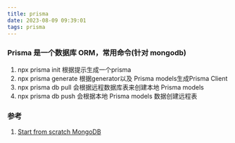 ```yaml
---
title: prisma
date: 2023-08-09 09:39:01
tags: prisma
---
```


### Prisma 是一个数据库 ORM，常用命令(针对 mongodb)

1. npx prisma init 根据提示生成一个prisma
2. npx prisma generate 根据generator以及 Prisma models生成Prisma Client
3. npx prisma db pull 会根据远程数据库表来创建本地 Prisma models
4. npx prisma db push 会根据本地 Prisma models 数据创建远程表

### 参考
1. [Start from scratch MongoDB](https://www.prisma.io/docs/getting-started/setup-prisma/start-from-scratch/mongodb-typescript-mongodb)
